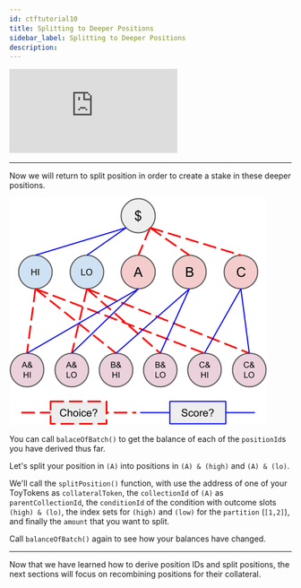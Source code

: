 ```yaml
---
id: ctftutorial10
title: Splitting to Deeper Positions
sidebar_label: Splitting to Deeper Positions
description:
---
```

<div class="resp-container">
    <iframe class="resp-iframe" src="https://www.youtube-nocookie.com/embed/uZNWq07Y4Ag?start=3076" frameborder="0" allow="accelerometer; autoplay; encrypted-media; gyroscope; picture-in-picture" allowfullscreen></iframe>
</div>

---

Now we will return to split position in order to create a stake in these deeper positions.

![Splitting](assets/v2-cond-market-slots-only.png)

You can call `balaceOfBatch()` to get the balance of each of the `positionId`s you have derived thus far.

Let's split your position in `(A)` into positions in `(A) & (high)` and `(A) & (lo)`.

We'll call the `splitPosition()` function, with use the address of one of your ToyTokens as `collateralToken`, the `collectionId` of `(A)` as `parentCollectionId`, the `conditionId` of the condition with outcome slots `(high) & (lo)`, the index sets for `(high)` and `(low)` for the `partition` (`[1,2]`), and finally the `amount` that you want to split.

Call `balanceOfBatch()` again to see how your balances have changed.

---

 Now that we have learned how to derive position IDs and split positions, the next sections will focus on recombining positions for their collateral.
